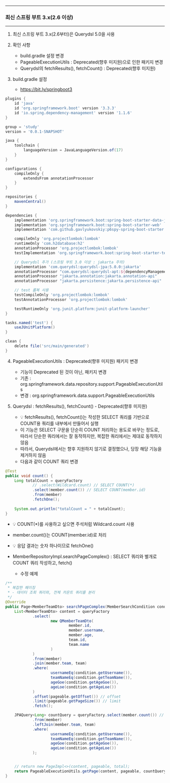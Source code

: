 -----
### 최신 스프링 부트 3.x(2.6 이상)
-----
1. 최신 스프링 부트 3.x(2.6부터)은 Querydsl 5.0을 사용
2. 확인 사항
   - build.gradle 설정 변경
   - PageableExecutionUtils : Deprecated(향후 미지원)으로 인한 패키지 변경
   - Querydsl의 fetchResults(), fetchCount() : Deprecated(향후 미지원)

3. build.gradle 설정
   - https://bit.ly/springboot3
```gradle
plugins {
	id 'java'
	id 'org.springframework.boot' version '3.3.3'
	id 'io.spring.dependency-management' version '1.1.6'
}

group = 'study'
version = '0.0.1-SNAPSHOT'

java {
	toolchain {
		languageVersion = JavaLanguageVersion.of(17)
	}
}

configurations {
	compileOnly {
		extendsFrom annotationProcessor
	}
}

repositories {
	mavenCentral()
}

dependencies {
	implementation 'org.springframework.boot:spring-boot-starter-data-jpa'
	implementation 'org.springframework.boot:spring-boot-starter-web'
	implementation 'com.github.gavlyukovskiy:p6spy-spring-boot-starter:1.9.0'

	compileOnly 'org.projectlombok:lombok'
	runtimeOnly 'com.h2database:h2'
	annotationProcessor 'org.projectlombok:lombok'
	testImplementation 'org.springframework.boot:spring-boot-starter-test'

	// Querydsl 추가 (스프링 부트 3.0 이상 : jakarta 주의)
	implementation 'com.querydsl:querydsl-jpa:5.0.0:jakarta'
	annotationProcessor "com.querydsl:querydsl-apt:${dependencyManagement.importedProperties['querydsl.version']}:jakarta"
	annotationProcessor "jakarta.annotation:jakarta.annotation-api"
	annotationProcessor "jakarta.persistence:jakarta.persistence-api"

	// test 롬복 사용
	testCompileOnly 'org.projectlombok:lombok'
	testAnnotationProcessor 'org.projectlombok:lombok'

	testRuntimeOnly 'org.junit.platform:junit-platform-launcher'
}

tasks.named('test') {
	useJUnitPlatform()
}

clean {
	delete file('src/main/generated')
}
```

4. PageableExecutionUtils : Deprecated(향후 미지원) 패키지 변경
   - 기능이 Deprecated 된 것이 아닌, 패키지 변경
   - 기존 : org.springframework.data.repository.support.PageableExecutionUtils
   - 변경 : org.springframework.data.support.PageableExecutionUtils

5. Querydsl : fetchResults(), fetchCount() - Deprecated(향후 미지원)
   - 💡 fetchResults(), fetchCount()는 작성한 SELECT 쿼리를 기반으로 COUNT용 쿼리를 내부에서 만들어서 실행
   - 이 기능은 SELECT 구문을 단순히 COUNT 처리하는 용도로 바꾸는 정도로, 따라서 단순한 쿼리에서는 잘 동작하지만, 복잡한 쿼리에서는 제대로 동작하지 않음
   - 따라서, Querydsl에서는 향후 지원하지 않기로 결정했으나, 당장 해당 기능을 제거하지 않음
   - 다음과 같이 COUNT 쿼리 변경
```java
@Test
public void count() {
    Long totalCount = queryFactory
            // .select(Wildcard.count) // SELECT COUNT(*)
            .select(member.count()) // SELECT COUNT(member.id)
            .from(member)
            .fetchOne();
    
    System.out.println("totalCount = " + totalCount);
}
```

  - 💡 COUNT(*)를 사용하고 싶으면 주석처럼 Wildcard.count 사용
  - member.count()는 COUNT(member.id)로 처리
  - 💡 응답 결과는 숫자 하나이므로 fetchOne()

  - MemberRepositoryImpl.searchPageComplex() : SELECT 쿼리와 별개로 COUNT 쿼리 작성하고, fetch()
    + 수정 예제
```java
/**
 * 복잡한 페이징
 * - 데이터 조회 쿼리와, 전체 카운트 쿼리를 분리
 */
@Override
public Page<MemberTeamDto> searchPageComplex(MemberSearchCondition condition, Pageable pageable) {
    List<MemberTeamDto> content = queryFactory
            .select(
                    new QMemberTeamDto(
                            member.id,
                            member.username,
                            member.age,
                            team.id,
                            team.name
                    )
            )
            .from(member)
            .join(member.team, team)
            .where(
                    usernameEq(condition.getUsername()),
                    teamNameEq(condition.getTeamName()),
                    ageGoe(condition.getAgeGoe()),
                    ageLoe(condition.getAgeLoe())
            )
            .offset(pageable.getOffset()) // offset
            .limit(pageable.getPageSize()) // limit
            .fetch();

    JPAQuery<Long> countQuery = queryFactory.select(member.count()) // 변경 member.count()
            .from(member)
            .leftJoin(member.team, team)
            .where(
                    usernameEq(condition.getUsername()),
                    teamNameEq(condition.getTeamName()),
                    ageGoe(condition.getAgeGoe()),
                    ageLoe(condition.getAgeLoe())
            );


    // return new PageImpl<>(content, pageable, total);
    return PageableExecutionUtils.getPage(content, pageable, countQuery::fetchOne); // fetchCount -> fetchOne
}
```
